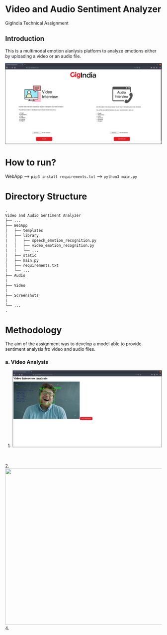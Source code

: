 # Video and Audio Sentiment Analyzer
 GigIndia Technical Assignment

## Introduction

This is a multimodal emotion alanlysis platform to analyze emotions either by uploading a video or an audio file.

![alt text](https://github.com/tsm9999/GigIndia-Technical-Assignment/blob/main/Screenshots/index.png)

# How to run?

WebApp --> `pip3 install requirements.txt` --> `python3 main.py`

# Directory Structure

    .
    Video and Audio Sentiment Analyzer
    ├── ...
    ├── WebApp                    
    │   ├── templates              
    │   ├── library
    |   │   ├── speech_emotion_recognition.py
    |   │   ├── video_emotion_recognition.py
    |   |   └── ...  
    │   ├── static             
    │   ├── main.py
    │   ├── requirements.txt
    |   └── ...  
    ├── Audio 
    |
    ├── Video 
    |
    ├── Screenshots 
    |
    └── ... 
    .
    
# Methodology

The aim of the assignment was to develop a model able to provide sentiment analysis fro video and audio files.

### a. Video Analysis

1. ![image](/Screenshots/video_analysis.png)
<br>
<br>
2. <img src="https://github.com/tsm9999/Video-and-Audio-Sentiment-Analyzer/blob/main/Screenshots/video_dashboard.png" width="1000" height="500">
4. <br>
